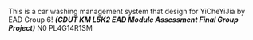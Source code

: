 This is a car washing management system that design for YiCheYiJia by EAD Group 6! 
***(CDUT KM L5K2 EAD Module Assessment Final Group Project)***
N0 PL4G14R1SM